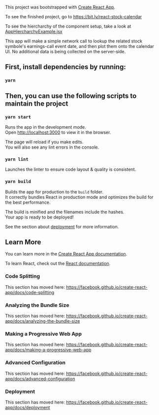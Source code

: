 This project was bootstrapped with [Create React App](https://github.com/facebook/create-react-app).

To see the finished project, go to https://bit.ly/react-stock-calendar

To see the hiercharchy of the component setup, take a look at [AppHiercharchyExample.jsx](https://github.com/kingstonfung/stock-earnings-calendar-2021/blob/main/src/AppHiercharchyExample.jsx)

This app will make a simple network call to lookup the related stock symbole's earnings-call event date, and then plot them onto the calendar UI. No additional data is being collected on the server-side.
## First, install dependencies by running:

### `yarn`

## Then, you can use the following scripts to maintain the project

### `yarn start`

Runs the app in the development mode.<br />
Open [http://localhost:3000](http://localhost:3000) to view it in the browser.

The page will reload if you make edits.<br />
You will also see any lint errors in the console.

### `yarn lint`

Launches the linter to ensure code layout & quality is consistent.

### `yarn build`

Builds the app for production to the `build` folder.<br />
It correctly bundles React in production mode and optimizes the build for the best performance.

The build is minified and the filenames include the hashes.<br />
Your app is ready to be deployed!

See the section about [deployment](https://facebook.github.io/create-react-app/docs/deployment) for more information.

## Learn More

You can learn more in the [Create React App documentation](https://facebook.github.io/create-react-app/docs/getting-started).

To learn React, check out the [React documentation](https://reactjs.org/).

### Code Splitting

This section has moved here: https://facebook.github.io/create-react-app/docs/code-splitting

### Analyzing the Bundle Size

This section has moved here: https://facebook.github.io/create-react-app/docs/analyzing-the-bundle-size

### Making a Progressive Web App

This section has moved here: https://facebook.github.io/create-react-app/docs/making-a-progressive-web-app

### Advanced Configuration

This section has moved here: https://facebook.github.io/create-react-app/docs/advanced-configuration

### Deployment

This section has moved here: https://facebook.github.io/create-react-app/docs/deployment
